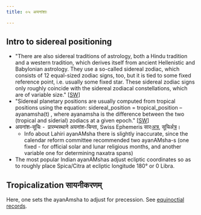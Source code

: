 ```yaml
---
title: ०५ अयनांशाः

---
```


## Intro to sidereal positioning
- "There are also sidereal traditions of astrology, both a Hindu tradition and a western tradition, which derives itself from ancient Hellenistic and Babylonian astrology. They use a so-called sidereal zodiac, which consists of 12 equal-sized zodiac signs, too, but it is tied to some fixed reference point, i.e. usually some fixed star. These sidereal zodiac signs only roughly coincide with the sidereal zodiacal constellations, which are of variable size." \[[SW](http://www.astro.com/swisseph/swisseph.htm#_Toc465773505)\]
- "Sidereal planetary positions are usually computed from tropical positions using the equation: sidereal\_position = tropical\_position – ayanamsha(t) , where ayanamsha is the difference between the two (tropical and siderial) zodiacs at a given epoch." \[[SW](http://www.astro.com/swisseph/swisseph.htm#_Toc465773505)\]
- अयनांश\-सूचिः \-  प्रारम्भस्थाने अयनांश-चिन्ता, Swiss Ephemeris सारः[अत्र](http://www.astro.com/swisseph/swisseph.htm#_Toc465773508), सूचिर्[अत्र](http://www.astro.com/swisseph/swephprg.htm#_Toc471829106)।
  - Info about Lahiri ayanAMsha there is slightly inaccurate, since the calendar reform committee recommended two ayanAMsha-s (one fixed - for official solar and lunar religious months, and another variable one for determining naxatra spans)
- The most popular Indian ayanAMshas adjust ecliptic coordinates so as to roughly place Spica/Citra at ecliptic longitude 180° or 0 Libra.

## Tropicalization सायनीकरणम्
Here, one sets the ayanAmsha to adjust for precession. See [equinoctial records](../../../history/equinoctial_records/).